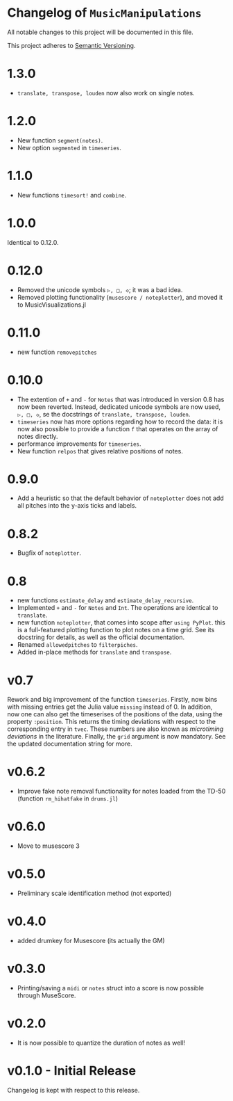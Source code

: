 # Changelog of `MusicManipulations`

All notable changes to this project will be documented in this file.

This project adheres to [Semantic Versioning](http://semver.org/spec/v2.0.0.html).
# 1.3.0
* `translate, transpose, louden` now also work on single notes.

# 1.2.0
* New function `segment(notes)`.
* New option `segmented` in `timeseries`.

# 1.1.0
* New functions `timesort!` and `combine`.
# 1.0.0
Identical to 0.12.0.
# 0.12.0
* Removed the unicode symbols `▷, □, ◇`; it was a bad idea.
* Removed plotting functionality (`musescore / noteplotter`), and moved it to MusicVisualizations.jl

# 0.11.0
* new function `removepitches`
# 0.10.0
* The extention of `+` and `-` for `Notes` that was introduced in version 0.8 has now been reverted. Instead, dedicated unicode symbols are now used, `▷, □, ◇`, se the docstrings of `translate, transpose, louden`.
* `timeseries` now has more options regarding how to record the data: it is now also possible to provide a function `f` that operates on the array of notes directly.
* performance improvements for `timeseries`.
* New function `relpos` that gives relative positions of notes.

# 0.9.0
* Add a heuristic so that the default behavior of `noteplotter` does not add all pitches into the y-axis ticks and labels.

# 0.8.2
* Bugfix of `noteplotter`.

# 0.8
* new functions `estimate_delay` and `estimate_delay_recursive`.
* Implemented `+` and `-` for `Notes` and `Int`. The operations are identical to `translate`.
* new function `noteplotter`, that comes into scope after `using PyPlot`. this is a full-featured plotting function to plot notes on a time grid. See its docstring for details, as well as the official documentation.
* Renamed `allowedpitches` to `filterpiches`.
* Added in-place methods for `translate` and `transpose`.

# v0.7
Rework and big improvement of the function `timeseries`. Firstly, now bins with missing entries get the Julia value `missing` instead of 0. In addition, now one can also get the timeserises of the positions of the data, using the property `:position`. This returns the timing deviations with respect to the corresponding entry in `tvec`. These numbers are also known as *microtiming deviations* in the literature. Finally, the `grid` argument is now mandatory.
See the updated documentation string for more.

# v0.6.2
* Improve fake note removal functionality for notes loaded from the TD-50 (function `rm_hihatfake` in `drums.jl`)

# v0.6.0
* Move to musescore 3

# v0.5.0
* Preliminary scale identification method (not exported)

# v0.4.0
* added drumkey for Musescore (its actually the GM)

# v0.3.0
* Printing/saving a `midi` or `notes` struct into a score is now possible through MuseScore.

# v0.2.0
* It is now possible to quantize the duration of notes as well!

# v0.1.0 - Initial Release
Changelog is kept with respect to this release.
